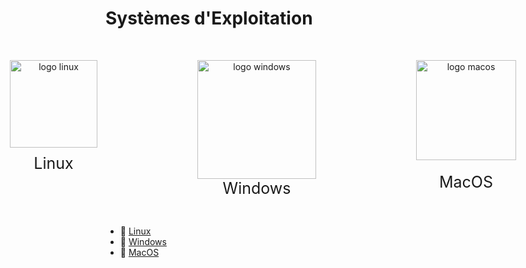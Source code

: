 # Systèmes d'Exploitation

<!--
Autre façon de mettre une image avec une fonction bouton
[![Linux](/Linux.png)](/OS/Windows/windows)
-->

<!-- Ajout d'un ou plusieurs espace vide -->
<br>

<div style="display: flex; gap: 80px; justify-content: center; text-align: center;">
    <figure>
        <a href="/os/linux/linux">
            <img src=/Linux.png width="140" alt="logo linux">
        </a>
        <figcaption style="margin-top: 10px; font-size: 25px;">Linux</figcaption>
    </figure>
    <figure>
        <a href="/os/windows/windows">
            <img src=/Windows.png width="190" alt="logo windows">
        </a>
        <figcaption style="margin-top: 0px; font-size: 25px;">Windows</figcaption>
    </figure>
    <figure>
        <a href="/os/macos/macos">
            <img src=/MacOS.png width="160" alt="logo macos">
        </a>
        <figcaption style="margin-top: 20px; font-size: 25px;">MacOS</figcaption>
    </figure>
</div>

<!-- Ajout d'un ou plusieurs espace vide -->
<br>

- 📁 [Linux](./linux/linux.md)
- 📁 [Windows](./windows/windows.md)
- 📁 [MacOS](./macos/macos.md)